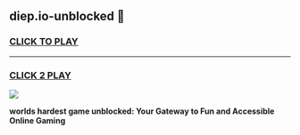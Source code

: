 
## diep.io-unblocked 👋
<h3>
<a href="https://premium.freeplayer.one?title=diep.io-unblocked&ref=14F">CLICK TO PLAY</a></h3>
<hr>

<h3>
<a href="https://premium.freeplayer.one?title=diep.io-unblocked&ref=14F">CLICK 2 PLAY</a>
  
</h3>

<a href="https://premium.freeplayer.one?title=diep.io-unblocked&ref=12F/"><img src="https://clearcache.store/games.png"></a>


**worlds hardest game unblocked: Your Gateway to Fun and Accessible Online Gaming**
